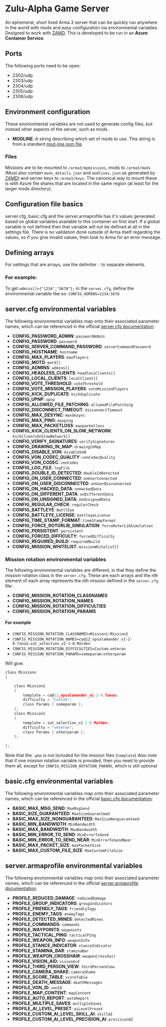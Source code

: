# Zulu-Alpha Game Server

An ephemeral, short lived Arma 3 server that can be quickly run anywhere in the world with mods and easy configuration via environmental variables.
Designed to work with [ZAMD](https://github.com/zulu-alpha/zamd).
This is developed to be run in an **Azure Container Service**.

## Ports

The following ports need to be open:

* 2302/udp
* 2303/udp
* 2304/udp
* 2305/udp
* 2306/udp

## Environment configuration

These environmental variables are not used to generate config files, but instead other aspects of the server, such as mods.

* **MODLINE**: A string describing which set of mods to use. This string is from a standard [mod-line json file](https://github.com/zulu-alpha/mod-lines).

### Files

Missions are to be mounted to `/arma3/mpmissions`, mods to `/arma3/mods` (Must also contain `mods_details.json` and `modlines.json` as generated by [ZAMD](https://github.com/zulu-alpha/zamd)) and server keys to `/arma3/keys`.
The canonical way to mount these is with Azure file shares that are located in the same region (at least for the larger mods directory).

## Configuration file basics

server.cfg, basic.cfg and the server.armaprofile has it's values generated based on global variables available to this container on first start.
If a global variable is not defined then that variable will not be defined at all in the settings file.
There is no validation done outside of Arma itself regarding the values, so if you give invalid values, then look to Arma for an error message.

## Defining arrays

For settings that are arrays, use the delimiter `:` to separate elements.

### For example:

To get `admins[]={"1234","5678"};` in the `server.cfg`, define the environmental variable like so: `CONFIG_ADMINS=1234:5678`

## server.cfg environmental variables

The following environmental variables map onto their associated parameter names, which can be referenced in the official [server.cfg documentation](https://community.bistudio.com/wiki/server.cfg):

* **CONFIG_PASSWORD_ADMIN**: `passwordAdmin`
* **CONFIG_PASSWORD**: `password`
* **CONFIG_SERVER_COMMAND_PASSWORD**: `serverCommandPassword`
* **CONFIG_HOSTNAME**: `hostname`
* **CONFIG_MAX_PLAYERS**: `maxPlayers`
* **CONFIG_MOTD**: `motd[]`
* **CONFIG_ADMINS**: `admins[]`
* **CONFIG_HEADLESS_CLIENTS**: `headlessClients[]`
* **CONFIG_LOCAL_CLIENTS**: `localClient[]`
* **CONFIG_VOTE_THRESHOLD**: `voteThreshold`
* **CONFIG_VOTE_MISSION_PLAYERS**: `voteMissionPlayers`
* **CONFIG_KICK_DUPLICATE**: `kickduplicate`
* **CONFIG_UPNP**: `upnp`
* **CONFIG_ALLOWED_FILE_PATCHING**: `allowedFilePatching`
* **CONFIG_DISCONNECT_TIMEOUT**: `disconnectTimeout`
* **CONFIG_MAX_DESYNC**: `maxdesync`
* **CONFIG_MAX_PING**: `maxping`
* **CONFIG_MAX_PACKETLOSS**: `maxpacketloss`
* **CONFIG_KICK_CLIENTS_ON_SLOW_NETWORK**: `kickClientsOnSlowNetwork[]`
* **CONFIG_VERIFY_SIGNATURES**: `verifySignatures`
* **CONFIG_DRAWING_IN_MAP**: `drawingInMap`
* **CONFIG_DISABLE_VON**: `disableVoN`
* **CONFIG_VON_CODEC_QUALITY**: `vonCodecQuality`
* **CONFIG_VON_CODEC**: `vonCodec`
* **CONFIG_LOG_FILE**: `logFile`
* **CONFIG_DOUBLE_ID_DETECTED**: `doubleIdDetected`
* **CONFIG_ON_USER_CONNECTED**: `onUserConnected`
* **CONFIG_ON_USER_DISCONNECTED**: `onUserDisconnected`
* **CONFIG_ON_HACKED_DATA**: `onHackedData`
* **CONFIG_ON_DIFFERENT_DATA**: `onDifferentData`
* **CONFIG_ON_UNSIGNED_DATA**: `onUnsignedData`
* **CONFIG_REGULAR_CHECK**: `regularCheck`
* **CONFIG_BATTLEYE**: `BattlEye`
* **CONFIG_BATTLEYE_LICENSE**: `battleyeLicense`
* **CONFIG_TIME_STAMP_FORMAT**: `timeStampFormat`
* **CONFIG_FORCE_ROTORLIB_SIMULATION**: `forceRotorLibSimulation`
* **CONFIG_PERSISTENT**: `persistent`
* **CONFIG_FORCED_DIFFICULTY**: `forcedDifficulty`
* **CONFIG_REQUIRED_BUILD**: `requiredBuild`
* **CONFIG_MISSION_WHITELIST**: `missionWhitelist[]`

### Mission rotation environmental variables

The following environmental variables are different, in that they define the mission rotation class in the `server.cfg`.
These are each arrays and the nth element of each array represents the nth mission defined in the `server.cfg` file:

* **CONFIG_MISSION_ROTATION_CLASSNAMES**
* **CONFIG_MISSION_ROTATION_NAMES**
* **CONFIG_MISSION_ROTATION_DIFFICULTIES**
* **CONFIG_MISSION_ROTATION_PARAMS**

#### For example

* `CONFIG_MISSION_ROTATION_CLASSNAMES=Mission1:Mission2`
* `CONFIG_MISSION_ROTATION_NAMES=co@12_opsalamander_v1-2-0.Tanoa:zat_selection_v2-1-0.Malden`
* `CONFIG_MISSION_ROTATION_DIFFICULTIES=Custom:veteran`
* `CONFIG_MISSION_ROTATION_PARAMS=someparam:otherparam`

Will give:
```c
class Missions
{

	class Mission1
	{
		template = co@12_opsalamander_v1-2-0.Tanoa;
		difficulty = "Custom";
		class Params { someparam };
	};
	class Mission2
	{
		template = zat_selection_v2-1-0.Malden;
		difficulty = "veteran";
		class Params { otherparam };
	};
	
};
```
Note that the `.pbo` is not included for the mission files (`template`)
Also note that if one mission rotation variable is provided, then you need to provide them all, except for `CONFIG_MISSION_ROTATION_PARAMS`, which is still optional

## basic.cfg environmental variables

The following environmental variables map onto their associated parameter names, which can be referenced in the official [basic.cfg documentation](https://community.bistudio.com/wiki/basic.cfg):

* **BASIC_MAX_MSG_SEND**: `MaxMsgSend`
* **BASIC_SIZE_GUARANTEED**: `MaxSizeGuaranteed`
* **BASIC_MAX_SIZE_NONGUARANTEED**: `MaxSizeNonguaranteed`
* **BASIC_MIN_BANDWIDTH**: `MinBandwidth`
* **BASIC_MAX_BANDWIDTH**: `MaxBandwidth`
* **BASIC_MIN_ERROR_TO_SEND**: `MinErrorToSend`
* **BASIC_MIN_ERROR_TO_SEND_NEAR**: `MinErrorToSendNear`
* **BASIC_MAX_PACKET_SIZE**: `maxPacketSize`
* **BASIC_MAX_CUSTOM_FILE_SIZE**: `MaxCustomFileSize`

## server.armaprofile environmental variables

The following environmental variables map onto their associated parameter names, which can be referenced in the official [server.armaprofile documentation](https://community.bistudio.com/wiki/server.armaprofile#Arma_3):

* **PROFILE_REDUCED_DAMAGE**: `reducedDamage`
* **PROFILE_GROUP_INDICATORS**: `groupIndicators`
* **PROFILE_FRIENDLY_TAGS**: `friendlyTags`
* **PROFILE_ENEMY_TAGS**: `enemyTags`
* **PROFILE_DETECTED_MINES**: `detectedMines`
* **PROFILE_COMMANDS**: `commands`
* **PROFILE_WAYPOINTS**: `waypoints`
* **PROFILE_TACTICAL_PING**: `tacticalPing`
* **PROFILE_WEAPON_INFO**: `weaponInfo`
* **PROFILE_STANCE_INDICATOR**: `stanceIndicator`
* **PROFILE_STAMINA_BAR**: `staminaBar`
* **PROFILE_WEAPON_CROSSHAIR**: `weaponCrosshair`
* **PROFILE_VISION_AID**: `visionAid`
* **PROFILE_THIRD_PERSON_VIEW**: `thirdPersonView`
* **PROFILE_CAMERA_SHAKE**: `cameraShake`
* **PROFILE_SCORE_TABLE**: `scoreTable`
* **PROFILE_DEATH_MESSAGE**: `deathMessages`
* **PROFILE_VON_ID**: `vonID`
* **PROFILE_MAP_CONTENT**: `mapContent`
* **PROFILE_AUTO_REPORT**: `autoReport`
* **PROFILE_MULTIPLE_SAVES**: `multipleSaves`
* **PROFILE_AI_LEVEL_PRESET**: `aiLevelPreset`
* **PROFILE_CUSTOM_AI_LEVEL_SKILL_AI**: `skillAI`
* **PROFILE_CUSTOM_AI_LEVEL_PRECISION_AI**: `precisionAI`
